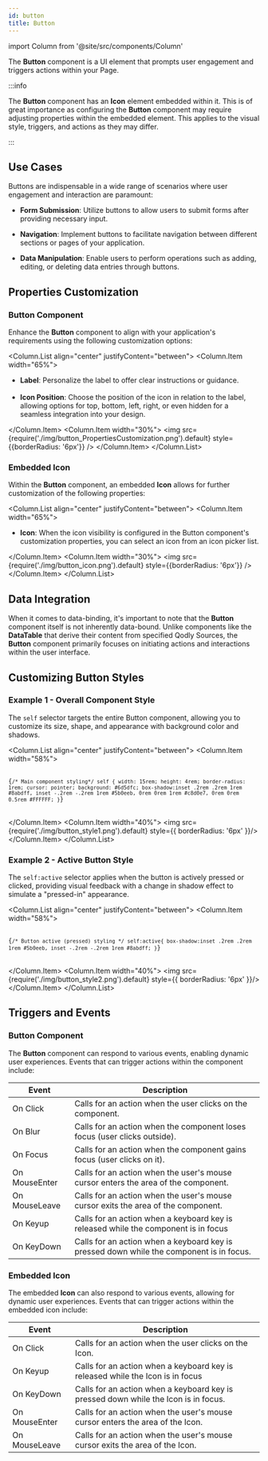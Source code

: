 ```yaml
---
id: button
title: Button
---
```

import Column from '@site/src/components/Column'


The **Button**  component is a UI element that prompts user engagement and triggers actions within your Page. 


:::info 

The **Button** component has an **Icon** element embedded within it. This is of great importance as configuring the **Button** component may require adjusting properties within the embedded element. This applies to the visual style, triggers, and actions as they may differ.

:::


## Use Cases

Buttons are indispensable in a wide range of scenarios where user engagement and interaction are paramount:

- **Form Submission**: Utilize buttons to allow users to submit forms after providing necessary input.

- **Navigation**: Implement buttons to facilitate navigation between different sections or pages of your application.

- **Data Manipulation**: Enable users to perform operations such as adding, editing, or deleting data entries through buttons.


## Properties Customization

### Button Component

Enhance the **Button** component to align with your application's requirements using the following customization options:

<Column.List align="center" justifyContent="between">
	<Column.Item width="65%">
        <ul>
            <li><strong>Label</strong>: Personalize the label to offer clear instructions or guidance.</li> &nbsp;
            <li><strong>Icon Position</strong>: Choose the position of the icon in relation to the label, allowing options for top, bottom, left, right, or even hidden for a seamless integration into your design.</li>
        </ul>
	</Column.Item>
	<Column.Item width="30%">
        <img src={require('./img/button_PropertiesCustomization.png').default} style={{borderRadius: '6px'}} />
	</Column.Item>
</Column.List>


### Embedded Icon

Within the <strong>Button</strong> component, an embedded <strong>Icon</strong> allows for further customization of the following properties:

<Column.List align="center" justifyContent="between">
	<Column.Item width="65%">
        <ul>
            <li><strong>Icon</strong>: When the icon visibility is configured in the Button component's customization properties, you can select an icon from an icon picker list.</li>
        </ul>
	</Column.Item>
	<Column.Item width="30%">
        <img src={require('./img/button_icon.png').default} style={{borderRadius: '6px'}} />
	</Column.Item>
</Column.List>

## Data Integration

When it comes to data-binding, it's important to note that the **Button** component itself is not inherently data-bound. Unlike components like the **DataTable** that derive their content from specified Qodly Sources, the **Button** component primarily focuses on initiating actions and interactions within the user interface.

## Customizing Button Styles

### Example 1 - Overall Component Style

The `self` selector targets the entire Button component, allowing you to customize its size, shape, and appearance with background color and shadows.

<Column.List align="center" justifyContent="between">
  <Column.Item width="58%">
    <pre>
      <code className="language-css">
{`/* Main component styling*/
self {
    width: 15rem;
    height: 4rem;
    border-radius: 1rem;
    cursor: pointer;
    background: #6d5dfc;
    box-shadow:inset .2rem .2rem 1rem #8abdff, inset -.2rem -.2rem 1rem #5b0eeb, 0rem 0rem 1rem #c8d0e7, 0rem 0rem 0.5rem #FFFFFF;
}`}
      </code>
    </pre>
  </Column.Item>
 <Column.Item width="40%">
    <img
      src={require('./img/button_style1.png').default} style={{ borderRadius: '6px' }}/>
  </Column.Item>
</Column.List>

### Example 2 - Active Button Style

The `self:active` selector applies when the button is actively pressed or clicked, providing visual feedback with a change in shadow effect to simulate a "pressed-in" appearance.

<Column.List align="center" justifyContent="between">
  <Column.Item width="58%">
    <pre>
      <code className="language-css">
{`/* Button active (pressed) styling */
self:active{
    box-shadow:inset .2rem .2rem 1rem #5b0eeb, inset -.2rem -.2rem 1rem #8abdff;
}`}
      </code>
    </pre>
  </Column.Item>
 <Column.Item width="40%">
    <img
      src={require('./img/button_style2.png').default} style={{ borderRadius: '6px' }}/>
  </Column.Item>
</Column.List>


## Triggers and Events

### Button Component

The **Button** component can respond to various events, enabling dynamic user experiences. Events that can trigger actions within the component include:

|Event|Description|
|---|---|
|On Click| Calls for an action when the user clicks on the component. |
|On Blur| Calls for an action when the component loses focus (user clicks outside). |
|On Focus| Calls for an action when the component gains focus (user clicks on it). |
|On MouseEnter| Calls for an action when the user's mouse cursor enters the area of the component.|
|On MouseLeave| Calls for an action when the user's mouse cursor exits the area of the component.|
|On Keyup| Calls for an action when a keyboard key is released while the component is in focus|
|On KeyDown| Calls for an action when a keyboard key is pressed down while the component is in focus. |

### Embedded Icon

The embedded **Icon** can also respond to various events, allowing for dynamic user experiences. Events that can trigger actions within the embedded icon include:

|Event|Description|
|---|---|
|On Click| Calls for an action when the user clicks on the Icon. |
|On Keyup| Calls for an action when a keyboard key is released while the Icon is in focus|
|On KeyDown| Calls for an action when a keyboard key is pressed down while the Icon is in focus. |
|On MouseEnter| Calls for an action when the user's mouse cursor enters the area of the Icon.|
|On MouseLeave| Calls for an action when the user's mouse cursor exits the area of the Icon.|